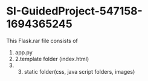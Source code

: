 # SI-GuidedProject-547158-1694365245
This Flask.rar file consists of 
1. app.py
2. 2.template folder (index.html)
3. 3. static folder(css, java script folders, images)

